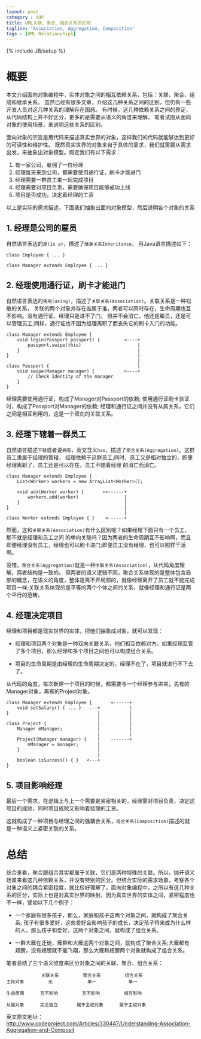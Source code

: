 ```yaml
---
layout: post
category : OOP
title: UML关联、聚合、组合关系的区别
tagline: "Association, Aggregation, Composition"
tags : [UML Relationships]
---
```

{% include JB/setup %}

# 概要

本文介绍面向对象编程中，实体对象之间的相互依赖关系，包括：关联、聚合、组成和继承关系。
虽然已经有很多文章，介绍这几种关系之间的区别，但仍有一些开发人员对这几种关系的理解存在困惑。
有时候，这几种依赖关系之间的界定，从代码结构上并不好区分，更多的是需要从语义的角度来理解。
笔者试图从面向对象的使用场景，来说明这些关系的区别。

面向对象的宗旨是用代码来描述真实世界的对象，这样我们的代码就能够达到更好的可读性和维护性。
既然真实世界的对象来自于具体的需求，我们就需要从需求出发，来抽象出对象模型。假定我们有以下需求：

1. 有一家公司，雇佣了一位经理
2. 经理每天来到公司，都需要使用通行证，刷卡才能进门
3. 经理需要一群员工来一起完成项目
4. 经理需要对项目负责，需要确保项目能够成功上线
5. 项目是否成功，决定着经理的工资

以上是实际的需求描述，下面我们抽象出面向对象模型，然后说明各个对象的关系


## 1. 经理是公司的雇员

自然语言表达的`是(is a)`，描述了`继承关系Inheritance`， 用Java语言描述如下：

    class Employee { ... }
    
    class Manager extends Employee { ... }

## 2. 经理使用通行证，刷卡才能进门

自然语言表达的`使用(using)`，描述了`关联关系(Association)`。关联关系是一种松散的关系，
关联的两个对象并存在谁属于谁，两者可以同时存在，生命周期也互不影响。没有通行证，经理只是进不了门，
但并不会消亡，他还是雇员，还是可以管理员工;同样，通行证也不因为经理离职了而丧失它的刷卡入门的功能。

    class Manager extends Employee {    
        void login(Passport passport) {         <----+
            passport.swipe(this)                     |
        }                                            |
    }                                                |
                                                     |
    class Passport {                                 |
        void swipe(Manager manager) {           <----+
            // Check Identity of the manager
        }
    }


经理需要使用通行证，构成了Manager对Passport的依赖; 
使用通行证刷卡验证时，构成了Passport对Manager的依赖;
经理和通行证之间并没有从属关系，它们之间是相互利用的，这是一个双向的关联关系。


## 3. 经理下辖着一群员工

自然语言描述`下辖`或者说`拥有`，英文含义`has`，描述了`聚合关系(Aggregation)`。这群员工隶属于经理的管辖，
经理依赖于这群员工;同时，员工又是相对独立的，即便经理离职了，员工还是可以存在，员工不随着经理
的消亡而消亡。

    class Manager extends Employee {
        List<Worker> workers = new ArrayList<Worker>();
        
        void add(Worker worker) {       <>------+
            workers.add(worker)                 |
        }                                       |
    }                                           |
                                                |
    class Worker extends Employee { }    <------+

然而，这和`关联关系(Association)`有什么区别呢？如果经理下面只有一个员工，那不就是经理和员工之间
的单向关联吗？因为两者的生命周期互不影响啊，而且即便经理没有员工，经理也可以刷卡进门;即便员工没有经理，也可以照样干活啊。

没错，`聚合关系(Aggregation)`就是一种`关联关系(Association)`，从代码角度理解，两者结构是一致的。
但两者的语义逻辑不同，聚合关系体现的是整体包含局部的概念，在语义的角度，整体是离不开局部的，就像经理离开了员工就不能完成项目一样;关联关系体现的是平等的两个个体之间的关系，就像经理和通行证是两个平行的范畴。


## 4. 经理决定项目

经理和项目都是现实世界的实体，把他们抽象成对象，就可以发现：

- 经理和项目两个对象是一种双向关联关系，他们相互依赖对方。如果经理监管了多个项目，那么经理和多个项目之间也可以构成组合关系。

- 项目的生命周期是由经理的生命周期决定的，经理不在了，项目就进行不下去了。

从代码的角度，每次新建一个项目的时候，都需要与一个经理参与进来，先有的Manager对象，再有的Project对象。

    class Manager extends Employee {       <------+
        void setSalary() { ... }   ---+           |
    }                                 |           |
                                      |           |
    class Project {                   |           |
        Manager mManager;             |           |
                                      |           |
        Project(Manager manager) {    |    -------+
            mManager = manager;       |
        }                             |
                                      |
        boolean isSuccess() { }   <---+    
    }

## 5. 项目影响经理

最后一个需求，在逻辑上与上一个需要是紧密相关的，经理需对项目负责，决定这项目的成败，同时项目成败又影响着经理的工资。

这就构成了一种项目与经理之间的强耦合关系，`组合关系(Composition)`描述的就是一种语义上紧密关联的关系。

# 总结

综合来看，聚合跟组合其实都属于关联，它们是两种特殊的关联。所以，抛开语义场景来看这几种依赖关系，并没有特别的区分。但结合实际的需求场景，考察各个对象之间的耦合紧密程度，就比较好理解了。面向对象编程中，之所以有这几种关系的区分，实际上也是对真实世界的映射，因为真实世界的实体之间，紧密程度也不一样，譬如以下几个例子：

- 一个家庭有很多孩子，那么，家庭和孩子这两个对象之间，就构成了聚合关系; 孩子有很多爱好，这些爱好会影响孩子的成长，决定孩子将来成为什么样的人，那么孩子和爱好，这两个对象之间，就构成了组合关系。

- 一群大雁在迁徙，雁群和大雁这两个对象之间，就构成了聚合关系;大雁都有翅膀，没有翅膀就不能飞翔，那么大雁和翅膀两个对象就构成了组合关系。

笔者总结了三个语义维度来区分对象之间的关联、聚合、组合关系：

                 关联关系         聚合关系         组合关系
    主权对象         无             单一            单一
              
    生命周期      互不影响         互不影响         相互影响
              
    从属对象      完全独立       属于主权对象      属于主权对象



英文原文地址：
<http://www.codeproject.com/Articles/330447/Understanding-Association-Aggregation-and-Composit>